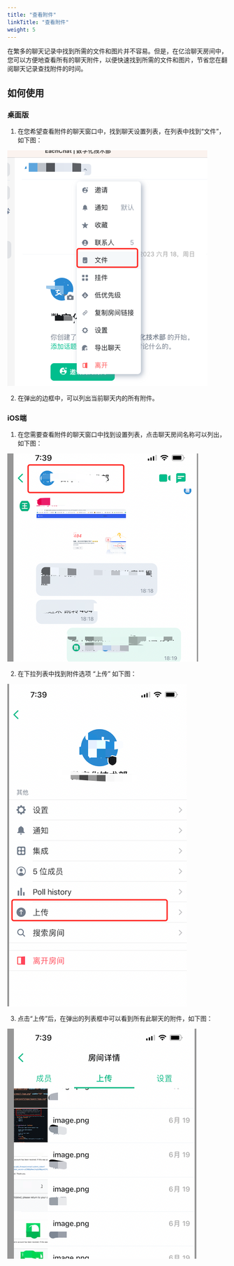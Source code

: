 ```yaml
---
title: "查看附件"
linkTitle: "查看附件"
weight: 5
---
```



在繁多的聊天记录中找到所需的文件和图片并不容易。但是，在亿洽聊天房间中，您可以方便地查看所有的聊天附件，以便快速找到所需的文件和图片，节省您在翻阅聊天记录查找附件的时间。

## 如何使用

###  桌面版

1. 在您希望查看附件的聊天窗口中，找到聊天设置列表，在列表中找到“文件”，如下图：

![](media/attach-desktop.png)

2. 在弹出的边框中，可以列出当前聊天内的所有附件。

### iOS端

1. 在您需要查看附件的聊天窗口中找到设置列表，点击聊天房间名称可以列出，如下图：

![](media/attach-ios-1.png)

2. 在下拉列表中找到附件选项 “上传” 如下图：

![](media/attach-ios-2.png)

3. 点击“上传”后，在弹出的列表框中可以看到所有此聊天的附件，如下图：

![](media/attach-ios-3.png)